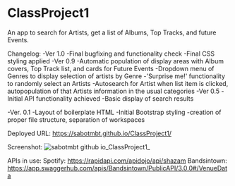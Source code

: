 # ClassProject1

An app to search for Artists, get a list of Albums, Top Tracks, and future Events.

Changelog:
  -Ver 1.0
    -Final bugfixing and functionality check
    -Final CSS styling applied
  -Ver 0.9
    -Automatic population of display areas with Album covers, Top Track list, and cards for Future Events
    -Dropdown menu of Genres to display selection of artists by Genre
    -'Surprise me!' functionality to randomly select an Artists
    -Autosearch for Artist when list item is clicked, autopopulation of that Artists information in the usual categories
  -Ver 0.5
    -Initial API functionality achieved
    -Basic display of search results
    
  -Ver. 0.1
    -Layout of boilerplate HTML
    -Initial Bootstrap styling
    -creation of proper file structure, separation of workspaces

Deployed URL: https://sabotmbt.github.io/ClassProject1/

Screenshot: ![sabotmbt github io_ClassProject1_](https://user-images.githubusercontent.com/104104069/169713030-2982378b-edb3-4914-b8da-fc26dd8c010d.png)

APIs in use:
Spotify: https://rapidapi.com/apidojo/api/shazam
Bandsintown: https://app.swaggerhub.com/apis/Bandsintown/PublicAPI/3.0.0#/VenueData
